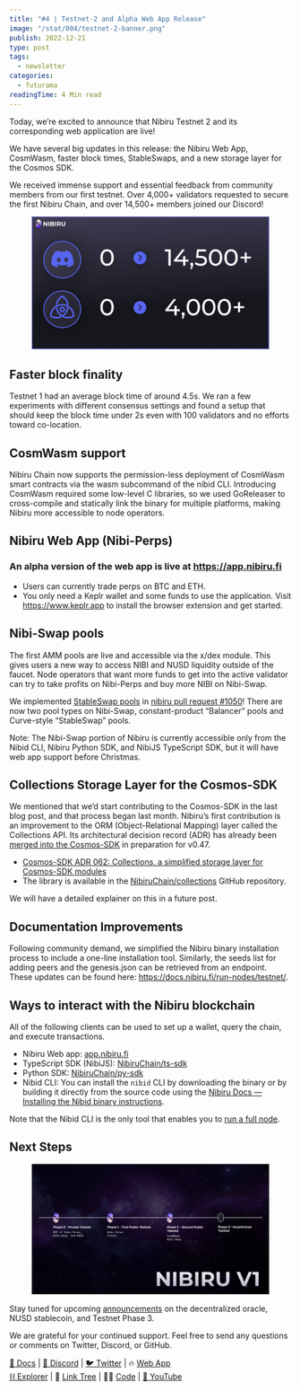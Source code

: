 ```yaml
---
title: "#4 | Testnet-2 and Alpha Web App Release"
image: "/stat/004/testnet-2-banner.png"
publish: 2022-12-21
type: post
tags:
  - newsletter
categories:
  - futurama
readingTime: 4 Min read
---
```


Today, we’re excited to announce that Nibiru Testnet 2 and its corresponding web application are live!

We have several big updates in this release: the Nibiru Web App, CosmWasm, faster block times, StableSwaps, and a new storage layer for the Cosmos SDK.

<!-- more -->

We received immense support and essential feedback from community members from our first testnet. Over 4,000+ validators requested to secure the first Nibiru Chain, and over 14,500+ members joined our Discord!

<figure>
<img src="../stat/004/discord-growth.png" alt="Discord and validator set growth">
</figure>

## Faster block finality

Testnet 1 had an average block time of around 4.5s. We ran a few experiments with different consensus settings and found a setup that should keep the block time under 2s even with 100 validators and no efforts toward co-location.

## CosmWasm support

Nibiru Chain now supports the permission-less deployment of CosmWasm smart contracts via the wasm subcommand of the nibid CLI. Introducing CosmWasm required some low-level C libraries, so we used GoReleaser to cross-compile and statically link the binary for multiple platforms, making Nibiru more accessible to node operators.

## Nibiru Web App (Nibi-Perps)

### An alpha version of the web app is live at <https://app.nibiru.fi>

- Users can currently trade perps on BTC and ETH.
- You only need a Keplr wallet and some funds to use the application. Visit <https://www.keplr.app> to install the browser extension and get started.

## Nibi-Swap pools

The first AMM pools are live and accessible via the x/dex module. This gives users a new way to access NIBI and NUSD liquidity outside of the faucet. Node operators that want more funds to get into the active validator can try to take profits on Nibi-Perps and buy more NIBI on Nibi-Swap.

We implemented [StableSwap pools](https://docs.nibiru.fi/ecosystem/nibi-swap/stableswap.html) in [nibiru pull request #1050](https://github.com/NibiruChain/nibiru/pull/1050)! There are now two pool types on Nibi-Swap, constant-product “Balancer” pools and Curve-style “StableSwap” pools.

Note: The Nibi-Swap portion of Nibiru is currently accessible only from the Nibid CLI, Nibiru Python SDK, and NibiJS TypeScript SDK, but it will have web app support before Christmas.

## Collections Storage Layer for the Cosmos-SDK

We mentioned that we’d start contributing to the Cosmos-SDK in the last blog post, and that process began last month. Nibiru’s first contribution is an improvement to the ORM (Object-Relational Mapping) layer called the Collections API. Its architectural decision record (ADR) has already been [merged into the Cosmos-SDK](https://github.com/cosmos/cosmos-sdk/pull/14107/files) in preparation for v0.47.

- [Cosmos-SDK ADR 062: Collections, a simplified storage layer for Cosmos-SDK modules](https://docs.cosmos.network/main/architecture/adr-062-collections-state-layer)
- The library is available in the [NibiruChain/collections](https://github.com/NibiruChain/collections) GitHub repository.

We will have a detailed explainer on this in a future post.

## Documentation Improvements

Following community demand, we simplified the Nibiru binary installation process to include a one-line installation tool.
Similarly, the seeds list for adding peers and the genesis.json can be retrieved from an endpoint.
These updates can be found here: <https://docs.nibiru.fi/run-nodes/testnet/>.

## Ways to interact with the Nibiru blockchain

All of the following clients can be used to set up a wallet, query the chain, and execute transactions.

- Nibiru Web app: [app.nibiru.fi](https://app.nibiru.fi/)
- TypeScript SDK (NibiJS): [NibiruChain/ts-sdk](https://docs.nibiru.fi/dev/nibijs/)
- Python SDK: [NibiruChain/py-sdk](https://github.com/NibiruChain/py-sdk)
- Nibid CLI: You can install the `nibid` CLI by downloading the binary or by building it directly from the source code using the [Nibiru Docs — Installing the Nibid binary instructions](https://docs.nibiru.fi/dev/cli/nibid-binary).

Note that the Nibid CLI is the only tool that enables you to [run a full node](https://docs.nibiru.fi/run-nodes/testnet).

## Next Steps

<figure>
<img src="../stat/004/nibiru-v1-roadmap.png" alt="Nibiru V1 Roadmap">
</figure>

Stay tuned for upcoming [announcements](https://twitter.com/NibiruChain) on the decentralized oracle, NUSD stablecoin, and Testnet Phase 3.

We are grateful for your continued support. Feel free to send any questions or comments on Twitter, Discord, or GitHub.

[🔮 Docs](https://docs.nibiru.fi) | [👾 Discord](https://discord.gg/HFvbn7Wtud) | [🐦 Twitter](https://twitter.com/NibiruChain) | 🔥 [Web App](https://app.nibiru.fi)  
[⛓️ ️Explorer](https://explorer.testnet.nibiru.fi) | 🌴 [Link Tree](https://linktr.ee/nibiruchain) | 👨‍💻 [Code](https://github.com/NibiruChain) | [🎥 YouTube](https://www.youtube.com/@nibiruchain)
